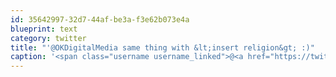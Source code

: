 ```yaml
---
id: 35642997-32d7-44af-be3a-f3e62b073e4a
blueprint: text
category: twitter
title: "'@OKDigitalMedia same thing with &lt;insert religion&gt; :)"
caption: '<span class="username username_linked">@<a href="https://twitter.com/OKDigitalMedia" title="John Thiessen">OKDigitalMedia</a></span> same thing with &lt;insert religion&gt; :)'
---
```

